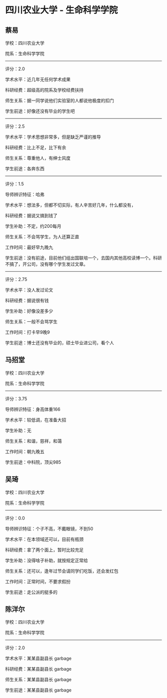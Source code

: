 # 四川农业大学 - 生命科学学院

## 蔡易

学校：四川农业大学

院系：生命科学学院

* * *

评分：2.0

学术水平：近几年无任何学术成果

科研经费：超级高的院系及学校经费扶持

师生关系：据一同学说他们实验室的人都说他极度的扣门

学生前途：好像还没有毕业的学生吧

* * *

评分：2.5

学术水平：学术思想非常多，但是缺乏严谨的推导

科研经费：比上不足，比下有余

师生关系：尊重他人，有绅士风度

学生前途：各奔东西

* * *

评分：1.5

导师辨识特征：哈弗

学术水平：想法多，但都不切实际，有人辛苦好几年，什么都没有，

科研经费：据说又搞到钱了

学生补助：不定，约200每月

师生关系：不会骂学生，为人还算正直

工作时间：最好早九晚九

学生前途：没有前途，目前他们组出国联培一个，去国内其他高校读博一个。科研不搞了，开公司，没有哪个学生发过文章。

* * *

评分：2.75

学术水平：没人发过论文

科研经费：据说很有钱

学生补助：好像没差多少

师生关系：一般不会骂学生

工作时间：打卡早9晚9

学生前途：博士还没有毕业的，硕士毕业进公司，看个人

## 马招堂

学校：四川农业大学

院系：生命科学学院

* * *

评分：3.75

导师辨识特征：身高体重166

学术水平：较低调，在准备大招

学生补助：无

师生关系：和谐，慈祥，和蔼

工作时间：朝九晚五

学生前途：中科院，顶尖985

## 吴琦

学校：四川农业大学

院系：生命科学学院

* * *

评分：0.0

导师辨识特征：个子不高，不戴眼镜，不到50

学术水平：在本领域还可以，目前有瓶颈

科研经费：拿了两个面上，暂时比较充足

学生补助：没得啥子补助，就按规定正常给

师生关系：还可以，逢年过节会请同学们吃饭，还会发红包

工作时间：正常时间，不要求假扮

学生前途：走公派的挺多的

## 陈洋尔

学校：四川农业大学

院系：生命科学学院

* * *

评分：2.0

学术水平：某某县副县长 garbage

科研经费：某某县副县长 garbage

师生关系：某某县副县长 garbage

学生前途：某某县副县长 garbage
